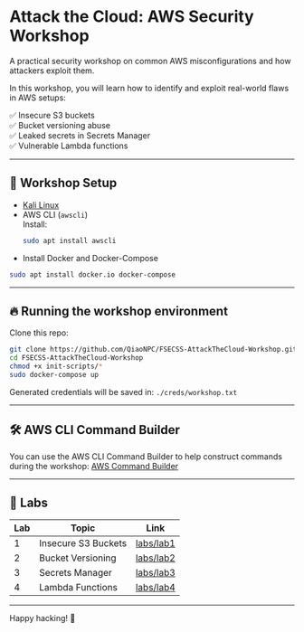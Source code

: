 # Attack the Cloud: AWS Security Workshop

A practical security workshop on common AWS misconfigurations and how attackers exploit them.

In this workshop, you will learn how to identify and exploit real-world flaws in AWS setups:

✅ Insecure S3 buckets  
✅ Bucket versioning abuse  
✅ Leaked secrets in Secrets Manager  
✅ Vulnerable Lambda functions  

---

## 🚀 Workshop Setup

- [Kali Linux](https://www.kali.org/)
- AWS CLI (`awscli`)  
  Install:  
  ```bash
  sudo apt install awscli
  ```
 - Install Docker and Docker-Compose
  ```bash
  sudo apt install docker.io docker-compose
  ``` 

---

## 🔥 Running the workshop environment

Clone this repo:

```bash
git clone https://github.com/QiaoNPC/FSECSS-AttackTheCloud-Workshop.git
cd FSECSS-AttackTheCloud-Workshop
chmod +x init-scripts/*
sudo docker-compose up
```

Generated credentials will be saved in: `./creds/workshop.txt`

---

## 🛠️ AWS CLI Command Builder

You can use the AWS CLI Command Builder to help construct commands during the workshop: [AWS Command Builder](https://chai-cheng-xun.web.app/aws-command-builder)

---

## 🏹 Labs

| Lab | Topic                         | Link                |
|-----|-------------------------------|---------------------|
| 1   | Insecure S3 Buckets            | [labs/lab1](labs/lab1) |
| 2   | Bucket Versioning              | [labs/lab2](labs/lab2) |
| 3   | Secrets Manager                | [labs/lab3](labs/lab3) |
| 4   | Lambda Functions               | [labs/lab4](labs/lab4) |

---

Happy hacking! 🎯  
